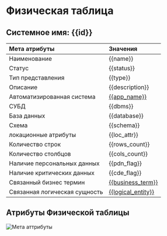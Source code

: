 # Физическая таблица
## Системное имя: {{id}}

Мета атрибуты | Значения
:------------  | :------------
Наименование | {{name}}
Статус | {{status}}
Тип представления | {{type}}
Описание | {{description}}
Автоматизированная система | [{{app_name}}]({{as_link}})
СУБД | {{dbms}}
База данных | {{database}}
Схема | {{schema}}
локационные атрибуты | {{loc_attr}}
Количество строк | {{rows_count}}
Количество столбцов | {{cols_count}}
Наличие персональных данных | {{pdn_flag}}
Наличие критических данных | {{cde_flag}}
Связанный бизнес термин | [{{business_term}}]({{bt_link}})
Связанная логическая сущность | [{{logical_entity}}]({{le_link}})

## Атрибуты Физической таблицы
![Мета аттрибуты](@entity/seaf.ia.physical_attributes/reestr_by_PhT?id={{id}})
